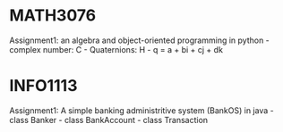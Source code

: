 # MATH3076
Assignment1: an algebra and object-oriented programming in python
	- complex number: C
	- Quaternions: H
	- q = a + bi + cj + dk

# INFO1113
Assignment1: A simple banking administritive system (BankOS) in java
	- class Banker
	- class BankAccount
	- class Transaction
